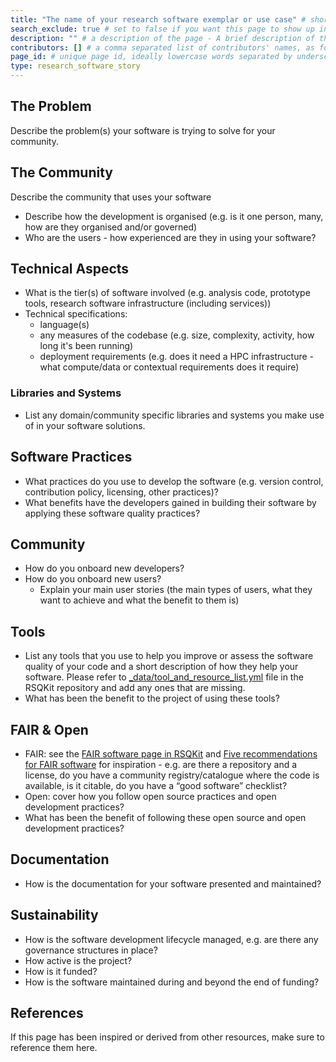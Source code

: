 ```yaml
---
title: "The name of your research software exemplar or use case" # short title
search_exclude: true # set to false if you want this page to show up in search results (it's 'true for the template as we don't want that in search results)
description: "" # a description of the page - A brief description of the exemplar or use case and which problem it solves and which domains (or if its cross domain) it applies to. 
contributors: [] # a comma separated list of contributors' names, as found in _data/CONTRIBUTORS.yml (add yourself to the files if you do not have an entry)
page_id: # unique page id, ideally lowercase words separated by underscore(s) - for example page_id of 'Galaxy' could be galaxy
type: research_software_story
---
```


<!-- Please keep all sections and fill them in. If this is not possible for any reason - you may remove them (you might need to explain to the Editorial Board in your pull request why certain sections are not present). The text describing what is needed in the sections can be removed. All comment sections can be removed before your submit a pull request. -->

<!-- Once you have completed your research community entry - please add it to _data/sidebars/main.yml under the Research Software Stories entry in alphabetical order. This comment can be deleted in your final page. -->


## The Problem <!-- do not delete this heading and write your text below it -->

Describe the problem(s) your software is trying to solve for your community.


## The Community <!-- do not delete this heading and write your text below it -->

Describe the community that uses your software 


- Describe how the development is organised (e.g. is it one person, many, how are they organised and/or governed)
- Who are the users - how experienced are they in using your software?

## Technical Aspects <!-- do not delete this heading and write your text below it -->

- What is the tier(s) of software involved (e.g. analysis code, prototype tools, research software infrastructure (including services))
- Technical specifications:
   - language(s)
   - any measures of the codebase (e.g. size, complexity, activity, how long it's been running)
   - deployment requirements (e.g. does it need a HPC infrastructure - what compute/data or contextual requirements does it require)

### Libraries and Systems <!-- do not delete this heading and write your text below it -->

- List any domain/community specific libraries and systems you make use of in your software solutions.

## Software Practices <!-- do not delete this heading and write your text below it -->

- What practices do you use to develop the software (e.g. version control, contribution policy, licensing, other practices)?
- What benefits have the developers gained in building their software by applying these software quality practices?

## Community <!-- do not delete this heading and write your text below it -->

- How do you onboard new developers?
- How do you onboard new users?
   - Explain your main user stories (the main types of users, what they want to achieve and what the benefit to them is) 

## Tools <!-- do not delete this heading and write your text below it -->

- List any tools that you use to help you improve or assess the software quality of your code and a short description of how they help your software. Please refer to [_data/tool_and_resource_list.yml](https://github.com/EVERSE-ResearchSoftware/RSQKit/blob/main/_data/tool_and_resource_list.yml) file in the RSQKit repository and add any ones that are missing.
- What has been the benefit to the project of using these tools?

## FAIR & Open <!-- do not delete this heading and write your text below it -->

 - FAIR: see the [FAIR software page in RSQKit](https://everse.software/RSQKit/fair_rs) and [Five recommendations for FAIR software](https://fair-software.eu/) for inspiration - e.g. are there a repository and a license, do you have a community registry/catalogue where the code is available, is it citable, do you have a “good software” checklist?
 - Open: cover how you follow open source practices and open development practices?
 - What has been the benefit of following these open source and open development practices?

## Documentation <!-- do not delete this heading and write your text below it -->

 - How is the documentation for your software presented and maintained?

## Sustainability <!-- do not delete this heading and write your text below it -->

- How is the software development lifecycle managed, e.g. are there any governance structures in place?
- How active is the project? 
- How is it funded?
- How is the software maintained during and beyond the end of funding?

## References <!-- do not delete this heading and write your text below it -->

If this page has been inspired or derived from other resources, make sure to reference them here.


